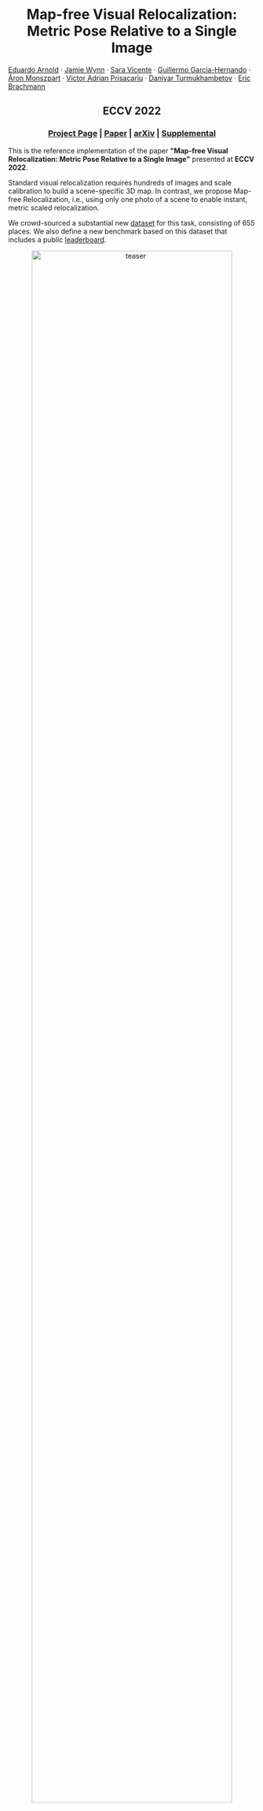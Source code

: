 <p align="center">
  <h1 align="center">Map-free Visual Relocalization:<br>Metric Pose Relative to a Single Image</h1>
    <a href="https://earnold.me">Eduardo Arnold</a>
    ·
    <a href="">Jamie Wynn</a>
    ·
    <a href="https://scholar.google.co.uk/citations?user=7wWsNNcAAAAJ">Sara Vicente</a>
    ·
     <a href="https://guiggh.github.io/">Guillermo Garcia-Hernando</a>
    ·
     <a href="https://amonszpart.github.io/">Áron Monszpart</a>
    ·
     <a href="https://www.robots.ox.ac.uk/~victor/">Victor Adrian Prisacariu</a>
    ·
     <a href="https://scholar.google.com/citations?user=ELFm0CgAAAAJ">Daniyar Turmukhambetov</a>
    ·
     <a href="https://twitter.com/eric_brachmann">Eric Brachmann</a>
  </p>
  <h2 align="center">ECCV 2022</h2>
  <h3 align="center"><a href="https://research.nianticlabs.com/mapfree-reloc-benchmark">Project Page</a> | <a href="https://storage.googleapis.com/niantic-lon-static/research/map-free-reloc/MapFreeReloc-ECCV22-paper.pdf">Paper</a> | <a href="https://arxiv.org/abs/2210.05494">arXiv</a> | <a href="https://storage.cloud.google.com/niantic-lon-static/research/map-free-reloc/MapFreeReloc-ECCV22-supplemental.pdf">Supplemental</a> </h3> 
  <div align="center"></div>
</p>

This is the reference implementation of the paper **"Map-free Visual Relocalization: Metric Pose Relative to a Single Image"** presented at **ECCV 2022**.

Standard visual relocalization requires hundreds of images and scale calibration to build a scene-specific 3D map. In contrast, we propose Map-free Relocalization, i.e., using only one photo of a scene to enable instant, metric scaled relocalization.

We crowd-sourced a substantial new [dataset](#camera-map-free-visual-relocalization-dataset) for this task, consisting of 655 places. We also define a new benchmark based on this dataset that includes a public [leaderboard](https://research.nianticlabs.com/mapfree-reloc-benchmark).

<p align="center">
    <img src="etc/teaser.png" alt="teaser" width="90%">
</p>

# Overview

1. [Setup](#nut_and_bolt-setup)
1. [Our dataset](#camera-map-free-visual-relocalization-dataset)
1. [Evaluate your method](#bar_chart-evaluate-your-method)
1. [Baselines: Relative Pose Regression](#relative-pose-regression-baselines)
   1. [Single Frame track](#single-frame-track)
   1. [Multi Frame track](#multi-frame-track)
1. [Baselines: Feature Matching + Scale from Estimated Depth](#feature-matching--scale-from-depth-baselines)
1. [Extended Results (7Scenes & Scannet)](#results-on-scannet--7scenes)
1. [Cite](#scroll-cite)
1. [License](#️page_with_curl-license)
1. [Changelog](#pencil-changelog)
1. [Acknowledgements](#octocat-acknowledgements)


# :nut_and_bolt: Setup
Using [Anaconda](https://www.anaconda.com/download/), you can install dependencies with 
```shell
conda env create -f environment.yml
conda activate mapfree
```
We used PyTorch 1.8, PyTorch Lightning 1.6.5, CUDA toolkit 11.1, Python 3.7.12 and Debian GNU/Linux 10.

# :camera: Map-free Visual Relocalization Dataset
We introduce a new [dataset](https://research.nianticlabs.com/mapfree-reloc-benchmark/dataset) for development and evaluation of map-free relocalization. The dataset consists of 655 outdoor scenes, each containing a small ‘place of interest’ such as a sculpture, sign, mural, etc.

To use our code, download [our dataset](https://research.nianticlabs.com/mapfree-reloc-benchmark/dataset) and extract train/val/test.zip files into `data/mapfree`.

## Organization
The dataset is split into 460 training scenes, 65 validation scenes and 130 test scenes.

Each training scene has two sequences of images, corresponding to two different scans of the scene. We provide the absolute pose of each training image, which allows determining the relative pose between any pair of training images.

For validation and test scenes, we provide a single reference image obtained from one scan and a sequence of query images and absolute poses from a different scan.

An exemplar scene contains the following structure:
```
train/
├── s00000
│   ├── intrinsics.txt
│   ├── overlaps.npz
│   ├── poses.txt
│   ├── poses_device.txt
│   ├── seq0
│   │   ├── frame_00000.jpg
│   │   ├── frame_00001.jpg
│   │   ├── frame_00002.jpg
│   │   ├── ...
│   │   └── frame_00579.jpg
│   └── seq1
│       ├── frame_00000.jpg
│       ├── frame_00001.jpg
│       ├── frame_00002.jpg
│       ├── ...
│       └── frame_00579.jpg
```

### **intrinsics.txt**
Encodes per frame intrinsics with format 
```
frame_path fx fy cx cy frame_width frame_height
```

### **poses.txt**
Encodes per frame extrinsics with format 
```
frame_path qw qx qy qz tx ty tz
``` 
where $q$ is the quaternion encoding rotation and $t$ is the **metric** translation vector. 

Note:
- The pose is given in world-to-camera format, i.e. $R(q), t$ transform a world point $p$ to the camera coordinate system as $Rp + t$.
- For val/test scenes, the reference frame (`seq0/frame_00000.jpg`) always has identity pose and the pose of query frames (`seq1/frame_*.jpg`) are given relative to the reference frame. Thus, the absolute pose of a given query frame is equivalent to the relative pose between the reference and the query frames.
- We **DO NOT** provide ground-truth poses for the **test** scenes. These are kept private for evaluation in our [online benchmarking website](https://research.nianticlabs.com/mapfree-reloc-benchmark/). The poses provided for test sequences are invalid lines containing 0 for all parameters.
- There might be "skipped frames", i.e. the linear id of a frame does not necessarily correspond to its frame number. 

### **overlaps.npz**
Available for **training scenes only**, this file provides the overlap score between any (intra- and inter-sequence) pairs of frames and can be used to select training pairs. The overlap score measures the view overlap between two frames as a ratio in the interval $[0,1]$, computed based on the SfM co-visibility. Details of how this is computed is available in the [supplemental materials](https://storage.cloud.google.com/niantic-lon-static/research/map-free-reloc/MapFreeReloc-ECCV22-supplemental.pdf).

The file contains two numpy arrays: 
- `idxs`: stores the sequences and frame numbers for a pair of images (A, B), for which the overlap is computed. Format: `seq_A, frame_A, seq_B, frame_B`
- `overlaps`: which gives the corresponding overlap score. 

For example, to obtain the overlap score between frames `seq0/frame_00023.jpg` and `seq1/frame_00058.jpg` one would do:
```
f = np.load('overlaps.npz', allow_pickle=True)
idxs, overlaps = f['idxs'], f['overlaps']
filter_idx = (idxs == np.array((0, 23, 1, 58))).all(axis=1)
overlap = overlaps[filter_idx]
```

Note:
- Although we computed overlap scores exhaustively between any two pairs, we only provide rows for pairs of frames with non-zero overlap score.
 
### **poses_device.txt**

> **Do not use for the Single Frame leaderboard!**

Contains the device tracking poses from the phone manufacturer's SDK.  
The format is the same as `poses.txt`.  
The validation and test poses have been transformed so the query frame (every 10th starting from index `9`: `9`, `19`, `29`, ...) has identity pose.  
Every 10th frame (index `0`, `10`, `20`, ...) is omitted.

<summary>An example pose file <code>poses_device.txt</code> for scene <code>s00525</code> looks like this:
<details>
<pre><code>seq1/frame_00001.jpg 0.9994922096860480 0.0269317176591893 -0.0157003063652646 0.0065958881785289 0.0466694878078898 -0.0281468845572431 -0.0112877194474297
seq1/frame_00002.jpg 0.9993580756483937 0.0328725115523059 -0.0127593038213454 0.0063273048430992 0.0339232485038949 -0.0285098757477421 -0.0120072983452042
seq1/frame_00003.jpg 0.9994095257784243 0.0337710521318569 -0.0057182100130971 0.0027235813735874 0.0238052857804480 -0.0263538300263913 -0.0098207667922940
seq1/frame_00004.jpg 0.9994142775149452 0.0341439298347318 -0.0013558587396570 0.0018589249041177 0.0177697615576487 -0.0244366729951603 -0.0091893336392181
seq1/frame_00005.jpg 0.9994709356996739 0.0324462544438607 0.0008984342372670 0.0020693187535624 0.0107922389473231 -0.0218151599008894 -0.0084062276379855
seq1/frame_00006.jpg 0.9995967759228006 0.0277079528389628 0.0055091728063658 0.0028642501995992 0.0086483965820601 -0.0177469278559197 -0.0056376986063943
seq1/frame_00007.jpg 0.9997700434443832 0.0209458894930015 0.0026126274935355 0.0037820790767911 0.0037626691655388 -0.0130191227916635 -0.0046983244214344
seq1/frame_00008.jpg 0.9999591047799402 0.0090371065943122 0.0000464505105742 0.0003425119760763 0.0020378531723056 -0.0062499045221460 -0.0016783057659518
seq1/frame_00009.jpg 1.0000000000000000 0.0000000000000000 0.0000000000000000 0.0000000000000000 0.0000000000000000 -0.0000000000000000 0.0000000000000000
seq1/frame_00011.jpg 0.9999122102115333 -0.0028343570013565 0.0028833026511983 0.0126184331870871 -0.0038358715402572 0.0055594114544770 0.0075361352095454
seq1/frame_00012.jpg 0.9998977735666226 -0.0047589344722841 0.0016745278483207 0.0133787486591577 -0.0031548241889184 0.0074063254943168 0.0086534781681345
seq1/frame_00013.jpg 0.9998630580470527 -0.0059850418371746 0.0037297007205538 0.0149710974727477 -0.0027377091384663 0.0057279687266299 0.0071799753997997
seq1/frame_00014.jpg 0.9998568942634775 -0.0067123264981617 0.0044841433737789 0.0148670146626239 -0.0011100149021661 0.0055346086822823 0.0069199077735905
seq1/frame_00015.jpg 0.9999031282964173 -0.0077794581986427 0.0058398554568458 0.0099554076469641 -0.0019798297167677 0.0060388098070261 0.0071602408425884
seq1/frame_00016.jpg 0.9999428133748520 -0.0041002158190476 0.0082137724101253 0.0054856315058257 -0.0017442737456200 0.0055955883320382 0.0062599826478464
seq1/frame_00017.jpg 0.9999532438929408 -0.0004901163942371 0.0095603423341645 0.0013673581676175 -0.0017108482765422 0.0037287971121049 0.0038656792198235
seq1/frame_00018.jpg 0.9999822266759567 -0.0001296402465593 0.0059474062722850 0.0003973464916624 -0.0004313194774018 0.0029779679319886 0.0022206648539896
seq1/frame_00019.jpg 1.0000000000000000 -0.0000000000000000 -0.0000000000000000 -0.0000000000000000 0.0000000000000000 0.0000000000000000 -0.0000000000000000
seq1/frame_00021.jpg 0.9991174014534908 0.0043753050099131 -0.0416160156387965 0.0036581499758310 0.0562188890774214 0.0042611520775912 -0.0473521267483975
seq1/frame_00022.jpg 0.9990560273656551 0.0038494243152731 -0.0429731102874402 0.0050544939430033 0.0558714356884079 0.0034168273536300 -0.0450965029545426
seq1/frame_00023.jpg 0.9990875933607486 0.0021750478867534 -0.0423298259151342 0.0052379191777077 0.0528036499976063 0.0031465186443718 -0.0411179893617076
seq1/frame_00024.jpg 0.9992377263670008 0.0024872418219241 -0.0387361526318281 0.0041581621312520 0.0475880347991984 0.0026831537403738 -0.0362958779137877
seq1/frame_00025.jpg 0.9993967524819487 0.0036629261148744 -0.0344794623038099 0.0019699695560448 0.0398738931715040 0.0024435673020757 -0.0295831119567668
seq1/frame_00026.jpg 0.9995529645105627 -0.0004513363056441 -0.0298478633269434 0.0016650791275553 0.0312575393448512 0.0019572990905338 -0.0227725361872360
seq1/frame_00027.jpg 0.9997698959650141 -0.0040998720240126 -0.0210341558093146 -0.0009541807383061 0.0217680306351583 0.0022364192489630 -0.0162964098631040
seq1/frame_00028.jpg 0.9999206319606756 -0.0048881610389706 -0.0115652795830969 -0.0010392156586288 0.0113113719530353 0.0012417926242774 -0.0088103880189187
seq1/frame_00029.jpg 1.0000000000000000 -0.0000000000000000 0.0000000000000000 0.0000000000000000 0.0000000000000000 0.0000000000000000 0.0000000000000000
seq1/frame_00031.jpg 0.9995818924078186 -0.0134629527639872 0.0009004909140705 -0.0255730011807886 0.1250073985932690 0.0113964897011485 -0.0671276419939781
# ...</code></pre></details></summary>

## Data Loader
We provide a reference PyTorch dataloader for our dataset in [lib/datasets/mapfree.py](lib/datasets/mapfree.py).

# :bar_chart: Evaluate Your Method 
We provide an [online benchmark website](https://research.nianticlabs.com/mapfree-reloc-benchmark/) to evaluate submissions on the test set.  
There are two tracks: [Single Frame](https://research.nianticlabs.com/mapfree-reloc-benchmark/leaderboard?t=single) and [Multi Frame](https://research.nianticlabs.com/mapfree-reloc-benchmark/leaderboard?t=multi9).

Note that, for the **Single Frame** public leaderboard, **we only allow submissions that use single query frames** for their estimates. That is, methods using multi-frame queries are not allowed.  
For the **Multi Frame** public leaderboard, we allow submissions that use up to 9 query frames (very specifically, the query frame and the 8 frames __before__ it) and the provided device tracking poses of those query frames for their estimates.  
Methods using full query scans for their estimates are still **not** allowed.

## Submission Format
The submission file is a ZIP file containing one txt file per scene at its root level without any directories:
```
submission.zip
├── pose_s00525.txt
├── pose_s00526.txt
├── pose_s00527.txt
├── pose_s00528.txt
├── ...
└── pose_s00654.txt
```
Each of the text files should contain the estimated pose for the query frame with the same format as [poses.txt](#posestxt), with the additional `confidence` column: 
```
frame_path qw qx qy qz tx ty tz confidence
```

### Single Frame track

Note that the evaluation for the Single Frame leaderboard only considers every 5th frame of the query sequence, so one does not have to compute the estimated pose for all query frames. This is accounted for in [our dataloader](lib/datasets/mapfree.py#L317).

An example pose file `pose_s00525.txt` for scene `s00525` would look like this:
```
seq1/frame_00000.jpg 0.981085 0.020694 0.191351 0.020694 -1.108672 -0.215504 1.129422 519.7958984375
seq1/frame_00005.jpg 0.976938 0.035391 0.209076 0.025041 -1.198505 -0.254750 1.225280 480.41900634765625
seq1/frame_00010.jpg 0.977999 -0.003629 0.207880 0.017071 -1.139382 -0.119754 1.145658 530.1975708007812
seq1/frame_00015.jpg 0.977930 -0.012163 0.207723 0.018884 -1.132435 -0.119024 0.955460 532.3636474609375
seq1/frame_00020.jpg 0.978110 -0.001814 0.207904 0.008536 -1.157719 -0.121681 0.976792 457.1533813476562
seq1/frame_00025.jpg 0.981478 -0.003330 0.190780 0.017132 -1.154860 -0.121381 1.161221 510.46484375
seq1/frame_00030.jpg 0.963484 -0.004664 0.267198 0.016818 -1.262709 -0.132716 1.269665 518.1480102539062
# ...
```

### Multi Frame track

Note that the evaluation for the Multi Frame leaderboard only considers every 10th frame of the query sequence starting with the 10th (index `9`) frame, so one does not have to compute the estimated pose for all query frames. This is accounted for in [our dataloader](lib/datasets/mapfree.py#L321).

An example pose file `pose_s00525.txt` for scene `s00525` would look like this:
```
seq1/frame_00009.jpg 1 0 0 0 1.0 2 3 100 
seq1/frame_00019.jpg 1 0 0 0 1.1 2 3 200 
seq1/frame_00029.jpg 1 0 0 0 1.2 2 3 300 
seq1/frame_00039.jpg 1 0 0 0 1.3 2 3 400 
# ...
```

## Submission Script
We provide a [submission script](submission.py) to generate submission files:
```shell
python submission.py <config file> [--checkpoint <path_to_model_checkpoint>] -o results/your_method
```

The script reads the configuration of the dataset and the model to determine which track it runs.
To switch between the single and multi-frame setup, configure the `QUERY_FRAME_COUNT` variable in the [Map-free dataset file](config/mapfree.yaml#L11) as:
* `QUERY_FRAME_COUNT: 1 # (single frame task)` or
* `QUERY_FRAME_COUNT: 9 # (multi-frame task)`

The model can be also configured accordingly depending on whether it expects single or multiple frames as input. See the [model builder file](lib/models/builder.py).

The resulting file `results/your_method/submission.zip` can be uploaded to our [online benchmark website](https://research.nianticlabs.com/mapfree-reloc-benchmark/submit) and compared against existing methods in our [leaderboard](https://research.nianticlabs.com/mapfree-reloc-benchmark/leaderboard).

## Local evaluation
We do **NOT** provide ground-truth poses for the test set. But you can still evaluate your method locally, *e.g.* for hyperparameter tuning or model selection, by generating a submission on the **validation set**
```shell
python submission.py <config file> [--checkpoint <path_to_model_checkpoint>] --split val -o results/your_method
```
and evaluate it on the **validation set** using
```shell
python -m benchmark.mapfree results/your_method/submission.zip --split val
```
This is the same script used for evaluation in our benchmarking system, except we use the test set ground-truth poses.

## Examples of submissions for existing baselines
You can generate submissions for the [Relative Pose Regression](#relative-pose-regression-baselines) and [Feature Matching](#feature-matching--scale-from-depth-baselines) baselines using
```shell
# feature matching (SuperPoint+SuperGlue), scale from depth (DPT KITTI), Essential Matrix solver
python submission.py config/matching/mapfree/sg_emat_dptkitti.yaml -o results/sg_emat_dptkitti

# feature matching (LoFTR), scale from depth (DPT NYU), PnP solver
python submission.py config/matching/mapfree/loftr_pnp_dptnyu.yaml -o results/loftr_pnp_dptnyu

# relative pose regression model, 6D rot + 3D trans parametrization
python submission.py config/regression/mapfree/rot6d_trans.yaml --checkpoint weights/mapfree/rot6d_trans.ckpt -o results/rpr_rot6d_trans

# relative pose regression model, 3D-3D correspondence parametrization + Procrustes
python submission.py config/regression/mapfree/3d3d.yaml --checkpoint weights/mapfree/3d3d.ckpt -o results/rpr_3d3d
```
You can explore more methods by inspecting [config/matching/mapfree](config/matching/mapfree) and [config/regression/mapfree](config/regression/mapfree).

# Relative Pose Regression Baselines

##  Pre-trained Models
We provide [Mapfree models](https://storage.googleapis.com/niantic-lon-static/research/map-free-reloc/assets/mapfree_rpr_weights.zip) and [Scannet models](https://storage.googleapis.com/niantic-lon-static/research/map-free-reloc/assets/scannet_rpr_weights.zip) for all the RPR variants presented in the paper/supplemental.
Extract all weights to `weights/`. The models name match the configuration files in `config/regresion/`

## Custom Models
One can customize the existing models by changing *e.g.* encoder type, feature aggregation variant, output parametrisation and loss functions. All these hyper-parameters are specified in the configuration file for a given model variant. See *e.g.* [config/regression/mapfree/3d3d.yaml](config/regression/mapfree/3d3d.yaml).

We provide multiple variants for the [encoder](lib/models/regression/encoder), [aggregator](lib/models/regression/aggregator.py) and [loss functions](lib/utils/loss.py).

One can also define a custom model by registering it in [lib/models/builder.py](lib/models/builder.py). Given a pair of RGB images, the model must be able to estimate the metric relative pose between the pair of cameras.

## Training a Model

### Single Frame track

To train a single frame model, use:
```shell
python train.py config/regression/<dataset>/{model variant}.yaml \
                config/{dataset config}.yaml \
                --experiment experiment_name
                
# Example                
python train.py config/regression/mapfree/3d3d.yaml \
                config/mapfree.yaml \
                --experiment experiment_name
```
Resume training from a checkpoint by adding `--resume {path_to_checkpoint}`

The top five models, according to validation loss, are saved during training.
Tensorboard results and checkpoints are saved into the folder `weights/experiment_name`.

### Multi Frame track

An example call to train a multi frame model:
```shell
python3 train.py config/regression/mapfree/multiframe/3d3d_multi.yaml \
                 config/mapfree.yaml config/mapfree_multi.yaml \
                 --experiment experiment_name
```

To switch between the single and multi frame setup, configure the `QUERY_FRAME_COUNT` variable in the [Map-free dataset file](config/mapfree.yaml#L11) or [config/mapfree_multi.yaml#L2](config/mapfree_multi.yaml#L2) as:
* `QUERY_FRAME_COUNT: 1 # (single frame task)` or
* `QUERY_FRAME_COUNT: 9 # (multi-frame task)`
* > Remember: the second dataset config file (e.g. `config/mapfree_multi.yaml`) overwrites
  > the values in the first (e.g. `config/mapfree.yaml`).

# Feature Matching + Scale from Depth Baselines
We provide different feature matching (SIFT, [SuperPoint+SuperGlue](https://github.com/magicleap/SuperGluePretrainedNetwork), [LoFTR](https://github.com/zju3dv/LoFTR)), depth regression ([DPT](https://github.com/isl-org/DPT) KITTI, NYU) and pose solver (Essential Matrix Decomposition, PnP) variants.

One can choose the different options for matching, depth and pose solvers by creating a configuration file in [config/matching/mapfree/](config/matching/mapfree/). 

## Download correspondences and depth files
To reproduce feature matching methods baselines
- Download [DPT estimated depth maps](https://storage.googleapis.com/niantic-lon-static/research/map-free-reloc/assets/mapfree_dpt_depth.tar.gz).
- Download [feature-matching correspondences](https://storage.googleapis.com/niantic-lon-static/research/map-free-reloc/assets/mapfree_correspondences.zip) (LoFTR and SuperPoint+SuperGlue).
- Extract both files to `data/mapfree`

## Download MicKey correspondences and depth files
We also provide the depth maps and correspondences computed by [MicKey](https://github.com/nianticlabs/mickey).
- Download [MicKey depth maps](https://storage.googleapis.com/niantic-lon-static/research/map-free-reloc/assets/mickey_depths.tar.gz).
- Download [MicKey correspondences](https://storage.googleapis.com/niantic-lon-static/research/map-free-reloc/assets/mickey_correspondences.zip).
- Extract the contents of both files to `data/mapfree`

## Custom feature matching method
We provide pre-computed correspondences (SIFT, SuperGlue+SuperPoint, LoFTR and MicKey) in the path `data/mapfree/{val|test}/{scene}/correspondences_{feature_method}.npz`

To try out your own feature matching methods you need to create a `npz` file storing the correspondences between the reference frame and all query frames for each scene. See steps below:
1. Create a wrapper class to your feature matching method in [etc/feature_matching_baselines/matchers.py](etc/feature_matching_baselines/matchers.py)
2. Add your wrapper into `MATCHERS` in [etc/feature_matching_baselines/compute.py](etc/feature_matching_baselines/compute.py)
3. Execute [etc/feature_matching_baselines/compute.py](etc/feature_matching_baselines/compute.py) using your desired feature matcher on the Mapfree dataset.
4. Create a new configuration file for your feature-matching baseline, *e.g.* modify [config/matching/mapfree/sg_emat_dptkitty.yaml](config/matching/mapfree/sg_emat_dptkitti.yaml) by replacing `SG` in `MATCHES_FILE_PATH` to the name of your matcher.

<details>
<summary> Note on recomputing SG/LoFTR correspondences</summary>

To use SG/LoFTR you need to recursively pull the git submodules using
```shell
git pull --recurse-submodules
```
Then, 
```shell
cd etc/feature_matching_baselines
python compute.py -ds <Scannet or 7Scenes or Mapfree> -m <SIFT or SG or LoFTR>
```
For different 7Scenes pairs variants, include `--pair_txt test_pairs_name.txt`

You also need to download indoor/outdoor weights of LoFTR and extract them to `etc/feature_matching_baselines/weights/`.
</details>

## Custom depth estimation method
We provide estimated **metric depth maps** in `data/mapfree/{val|test}/{scene}/{seq}/frame_{framenum}.dpt{kitti|nyu}.png` (see the [dataset section](#map-free-visual-relocalization))

To try your own depth estimation method you need to provide **metric** depth maps (`png`, encoded in **millimeters**) for each image the the validation/test set.

For example, `data/mapfree/test/s00525/frame_00000.jpg`, will have corresponding depth map `data/mapfree/test/s00525/frame_00000.yourdepthmethod.png`.

To use the custom depth maps, create a new config file, see *e.g.* [config/matching/mapfree/sg_emat_dptkitty.yaml](config/matching/mapfree/sg_emat_dptkitti.yaml), and add the key `ESTIMATED_DEPTH: 'yourdepthmethod'`.

**Externally provided custom depth estimation methods:**
- [KBR depth predictions](https://github.com/jspenmar/slowtv_monodepth#mapfreereloc)

## Custom pose solver
We provide three [pose solvers](lib/models/matching/pose_solver.py): Essential Matrix Decomposition (with metric pose using estimated depth), Perspective-n-Point (PnP) and Procrustes (rigid body transformation given 3D-3D correspondences).

You can add your custom solver to [lib/models/matching/pose_solver.py](lib/models/matching/pose_solver.py) by creating a class that implements `estimate_pose(keypoints0, keypoints1, data)`, where `keypoints` are the image plane coordinates of correspondences and `data` stores all information about the images, including estimated depth maps.

After creating your custom solver class, you need to register it in the [FeatureMatchingModel](lib/models/matching/model.py).

Finally, you can use it by specifying `POSE_SOLVER: 'yourposesolver'` in the configuration file.

# Results on Scannet & 7Scenes
See [this page](benchmark/extended_datasets.md).

# :scroll: Cite
Please cite our work if you find it useful or use any of our code
```latex
@inproceedings{arnold2022mapfree,
      title={Map-free Visual Relocalization: Metric Pose Relative to a Single Image},
      author={Arnold, Eduardo and Wynn, Jamie and Vicente, Sara and Garcia-Hernando, Guillermo and Monszpart, {\'{A}}ron and Prisacariu, Victor Adrian and Turmukhambetov, Daniyar and Brachmann, Eric},
      booktitle={ECCV},
      year={2022},
    }
```

# ️:page_facing_up: License
Copyright © Niantic, Inc. 2022. Patent Pending. All rights reserved. This code is for non-commercial use. Please see the [license file](LICENSE) for terms.

# :pencil: Changelog
- 31/08/2023: updated README.md with externally provdided depthmaps 
- 22/06/2023: updated README.md leaderboard links
- 20/02/2023: benchmark/mapfree.py gives more helpful warnings
- 13/02/2023: updated LICENSE terms

# :octocat: Acknowledgements
We use part of the code from different repositories. We thank the authors and maintainers of the following repositories.
- [CAPS](https://github.com/qianqianwang68/caps)
- [DPT](https://github.com/isl-org/DPT)
- [ExtremeRotation](https://github.com/RuojinCai/ExtremeRotation_code)
- [LoFTR](https://github.com/zju3dv/LoFTR)
- [PlaneRCNN](https://github.com/NVlabs/planercnn)
- [SuperGlue](https://github.com/magicleap/SuperGluePretrainedNetwork)
- [visloc-relapose](https://github.com/GrumpyZhou/visloc-relapose)
